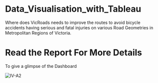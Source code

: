 # Data_Visualisation_with_Tableau
Where does VicRoads needs to improve the routes to avoid bicycle accidents having serious and fatal injuries on various Road Geometries in Metropolitan Regions of Victoria.

# Read the Report For More Details

To give a glimpse of the Dashboard

![IV-A2](https://user-images.githubusercontent.com/67502681/141229823-cd3af056-7f59-4d19-8276-d0a965700dc7.png)

